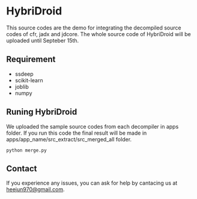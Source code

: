 # HybriDroid

This source codes are the demo for integrating the decompiled source codes of cfr, jadx and jdcore.
The whole source code of HybriDroid will be uploaded until Septeber 15th.

## Requirement
* ssdeep
* scikit-learn
* joblib
* numpy

## Runing HybriDroid
We uploaded the sample source codes from each decompiler in apps folder. If you run this code the final result will be made in apps/app_name/src_extract/src_merged_all folder.
```
python merge.py
```

## Contact
If you experience any issues, you can ask for help by cantacing us at heejun970@gmail.com.
